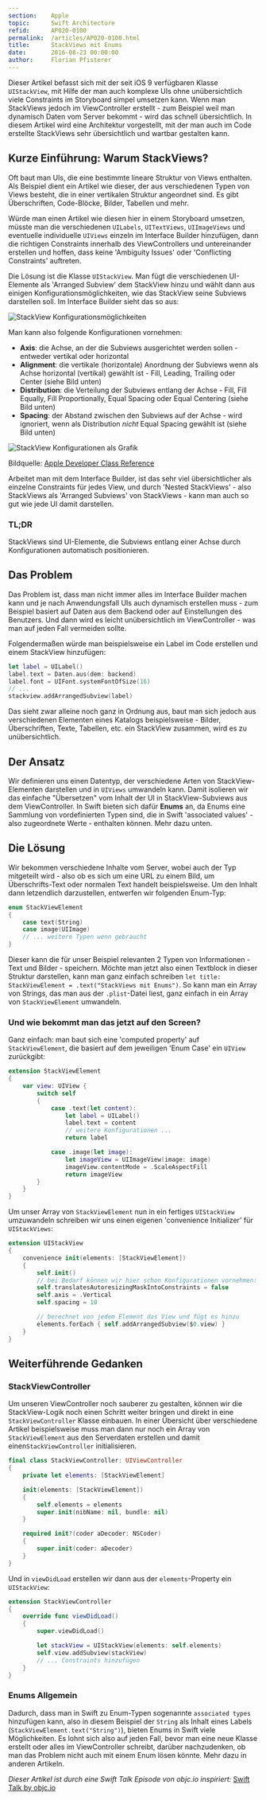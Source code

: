 ```yaml
---
section:    Apple
topic:      Swift Architecture
refid:      AP020-0100
permalink:  /articles/AP020-0100.html
title:      StackViews mit Enums
date:       2016-08-23 00:00:00
author:     Florian Pfisterer
---
```


Dieser Artikel befasst sich mit der seit iOS 9 verfügbaren Klasse `UIStackView`,
mit Hilfe der man auch komplexe UIs ohne unübersichtlich viele Constraints im Storyboard simpel umsetzen kann. Wenn man
StackViews jedoch im ViewController erstellt - zum Beispiel weil man dynamisch Daten vom Server bekommt - wird das
schnell übersichtlich. In diesem Artikel wird eine Architektur vorgestellt, mit der man auch im Code erstellte
StackViews sehr übersichtlich und wartbar gestalten kann.  

## Kurze Einführung: Warum StackViews?
Oft baut man UIs, die eine bestimmte lineare Struktur von Views enthalten. Als Beispiel dient ein Artikel wie dieser,
der aus verschiedenen Typen von Views besteht, die in einer vertikalen Struktur angeordnet sind. Es gibt Überschriften,
Code-Blöcke, Bilder, Tabellen und mehr.

Würde man einen Artikel wie diesen hier in einem Storyboard umsetzen, müsste man die verschiedenen `UILabels`,
`UITextViews`, `UIImageViews` und eventuelle individuelle `UIViews` einzeln im Interface Builder hinzufügen, dann die
richtigen Constraints innerhalb des ViewControllers und untereinander erstellen und hoffen, dass keine 'Ambiguity
Issues' oder 'Conflicting Constraints' auftreten.

Die Lösung ist die Klasse `UIStackView`. Man fügt die verschiedenen UI-Elemente als 'Arranged Subview' dem StackView
hinzu und wählt dann aus einigen Konfigurationsmöglichkeiten, wie das StackView seine Subviews darstellen soll. Im
Interface Builder sieht das so aus:

![StackView Konfigurationsmöglichkeiten](../../../BestPractices/public/images/AP020/0100/stackview-configuration-options-in-interface-builder.png)

Man kann also folgende Konfigurationen vornehmen:

* **Axis**: die Achse, an der die Subviews ausgerichtet werden sollen - entweder vertikal oder horizontal
* **Alignment**: die vertikale (horizontale) Anordnung der Subviews wenn als Achse horizontal (vertikal) gewählt ist -
Fill, Leading, Trailing oder Center (siehe Bild unten)
* **Distribution**: die Verteilung der Subviews entlang der Achse - Fill, Fill Equally, Fill Proportionally, Equal
Spacing oder Equal Centering (siehe Bild unten)
* **Spacing**: der Abstand zwischen den Subviews auf der Achse - wird ignoriert, wenn als Distribution _nicht_ Equal
Spacing gewählt ist  (siehe Bild unten)

![StackView Konfigurationen als
Grafik](../../../BestPractices/public/images/AP020/0100/stackview-configurations-scheme.png)

Bildquelle: [Apple Developer Class
Reference](https://developer.apple.com/library/ios/documentation/UIKit/Reference/UIStackView_Class_Reference/)

Arbeitet man mit dem Interface Builder, ist das sehr viel übersichtlicher als einzelne Constraints für jedes View, und
durch 'Nested StackViews' - also StackViews als 'Arranged Subviews' von StackViews - kann man auch so gut wie jede UI
damit darstellen.

### TL;DR
StackViews sind UI-Elemente, die Subviews entlang einer Achse durch Konfigurationen automatisch positionieren.

## Das Problem
Das Problem ist, dass man nicht immer alles im Interface Builder machen kann und je nach Anwendungsfall UIs auch
dynamisch erstellen muss - zum Beispiel basiert auf Daten aus dem Backend oder auf Einstellungen des Benutzers. Und dann
wird es leicht unübersichtlich im ViewController - was man auf jeden Fall vermeiden sollte.

Folgendermaßen würde man beispielsweise ein Label im Code erstellen und einem StackView hinzufügen:

```swift
let label = UILabel()
label.text = Daten.aus(dem: backend)
label.font = UIFont.systemFontOfSize(16)
// ...
stackview.addArrangedSubview(label)
```
Das sieht zwar alleine noch ganz in Ordnung aus, baut man sich jedoch aus verschiedenen Elementen eines Katalogs
beispielsweise - Bilder, Überschriften, Texte, Tabellen, etc. ein StackView zusammen, wird es zu unübersichtlich.

## Der Ansatz
Wir definieren uns einen Datentyp, der verschiedene Arten von StackView-Elementen darstellen und in `UIViews` umwandeln
kann. Damit isolieren wir das einfache "Übersetzen" vom Inhalt der UI in StackView-Subviews aus dem ViewController. In
Swift bieten sich dafür **Enums** an, da Enums eine Sammlung von vordefinierten Typen sind, die in Swift 'associated
values' - also zugeordnete Werte - enthalten können. Mehr dazu unten.

## Die Lösung
Wir bekommen verschiedene Inhalte vom Server, wobei auch der Typ mitgeteilt wird - also ob es sich um eine URL zu einem
Bild, um Überschrifts-Text oder normalen Text handelt beispielsweise. Um den Inhalt dann letzendlich darzustellen,
entwerfen wir folgenden Enum-Typ:

```swift
enum StackViewElement
{
    case text(String)
    case image(UIImage)
    // ... weitere Typen wenn gebraucht
}
```

Dieser kann die für unser Beispiel relevanten 2 Typen von Informationen - Text und Bilder - speichern. Möchte man jetzt
also einen Textblock in dieser Struktur darstellen, kann man ganz einfach schreiben `let title: StackViewElement =
.text("StackViews mit Enums")`. So kann man ein Array von Strings, das man aus der `.plist`-Datei liest, ganz einfach in
ein Array von `StackViewElement` umwandeln.

### Und wie bekommt man das jetzt auf den Screen?
Ganz einfach: man baut sich eine 'computed property' auf `StackViewElement`, die basiert auf dem jeweiligen 'Enum Case'
ein `UIView` zurückgibt:

```swift
extension StackViewElement
{
    var view: UIView {
        switch self
        {
            case .text(let content):
                let label = UILabel()
                label.text = content
                // weitere Konfigurationen ...
                return label

            case .image(let image):
                let imageView = UIImageView(image: image)
                imageView.contentMode = .ScaleAspectFill
                return imageView
        }
    }
}
```

Um unser Array von `StackViewElement` nun in ein fertiges `UIStackView` umzuwandeln schreiben wir uns einen eigenen
'convenience Initializer' für `UIStackViews`:

```swift
extension UIStackView
{
    convenience init(elements: [StackViewElement])
    {
        self.init()
        // bei Bedarf können wir hier schon Konfigurationen vornehmen:
        self.translatesAutoresizingMaskIntoConstraints = false
        self.axis = .Vertical
        self.spacing = 10

        // berechnet von jedem Element das View und fügt es hinzu
        elements.forEach { self.addArrangedSubview($0.view) }
    }
}
```

## Weiterführende Gedanken

### StackViewController
Um unseren ViewController noch sauberer zu gestalten, können wir die StackView-Logik noch einen  Schritt weiter bringen
und direkt in eine `StackViewController` Klasse einbauen. In einer  Übersicht über verschiedene Artikel beispielsweise
muss man dann nur noch ein Array von   `StackViewElement` aus den Serverdaten erstellen und damit
einen`StackViewController`  initialisieren.

```swift
final class StackViewController: UIViewController
{
    private let elements: [StackViewElement]

    init(elements: [StackViewElement])
    {
        self.elements = elements
        super.init(nibName: nil, bundle: nil)
    }

    required init?(coder aDecoder: NSCoder)
    {
        super.init(coder: aDecoder)
    }
}
```
Und in `viewDidLoad` erstellen wir dann aus der `elements`-Property ein `UIStackView`:

```swift
extension StackViewController
{
    override func viewDidLoad()
    {
        super.viewDidLoad()

        let stackView = UIStackView(elements: self.elements)
        self.view.addSubview(stackView)
        // ... Constraints hinzufügen
    }
}
```

### Enums Allgemein
Dadurch, dass man in Swift zu Enum-Typen sogenannte `associated types` hinzufügen kann, also in diesem Beispiel der
`String` als Inhalt eines Labels (`StackViewElement.text("String")`), bieten Enums in Swift viele Möglichkeiten. Es
lohnt sich also auf jeden Fall, bevor man eine neue Klasse erstellt oder alles im ViewController schreibt, darüber
nachzudenken, ob man das Problem nicht auch mit einem Enum lösen könnte. Mehr dazu in anderen Artikeln.


_Dieser Artikel ist durch eine Swift Talk Episode von objc.io inspiriert:_
[Swift Talk by objc.io](https://talk.objc.io/episodes/S01E07-stack-views-with-enums)
